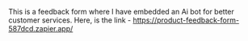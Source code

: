 This is a feedback form where I have embedded an Ai bot for better customer services.
Here, is the link - https://product-feedback-form-587dcd.zapier.app/
